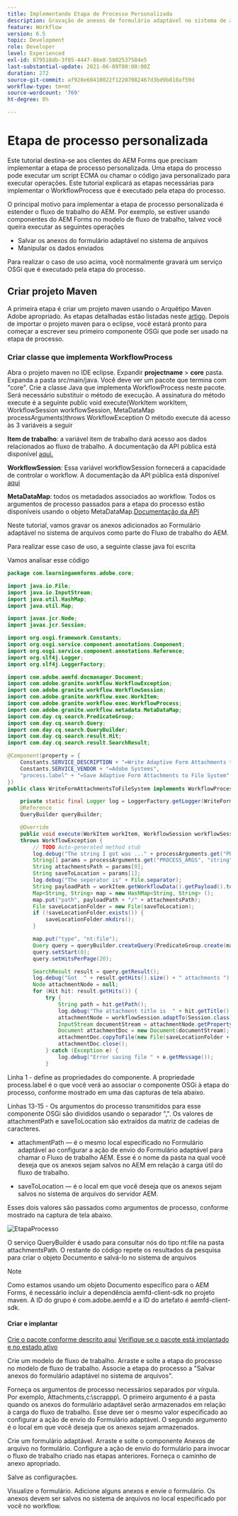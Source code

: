```yaml
---
title: Implementando Etapa de Processo Personalizada
description: Gravação de anexos de formulário adaptável no sistema de arquivos usando a etapa de processo personalizada
feature: Workflow
version: 6.5
topic: Development
role: Developer
level: Experienced
exl-id: 879518db-3f05-4447-86e8-5802537584e5
last-substantial-update: 2021-06-09T00:00:00Z
duration: 272
source-git-commit: af928e60410022f12207082467d3bd9b818af59d
workflow-type: tm+mt
source-wordcount: '769'
ht-degree: 0%

---
```


# Etapa de processo personalizada

Este tutorial destina-se aos clientes do AEM Forms que precisam implementar a etapa de processo personalizada. Uma etapa do processo pode executar um script ECMA ou chamar o código java personalizado para executar operações. Este tutorial explicará as etapas necessárias para implementar o WorkflowProcess que é executado pela etapa do processo.

O principal motivo para implementar a etapa de processo personalizada é estender o fluxo de trabalho do AEM. Por exemplo, se estiver usando componentes do AEM Forms no modelo de fluxo de trabalho, talvez você queira executar as seguintes operações

* Salvar os anexos do formulário adaptável no sistema de arquivos
* Manipular os dados enviados

Para realizar o caso de uso acima, você normalmente gravará um serviço OSGi que é executado pela etapa do processo.

## Criar projeto Maven

A primeira etapa é criar um projeto maven usando o Arquétipo Maven Adobe apropriado. As etapas detalhadas estão listadas neste [artigo](https://experienceleague.adobe.com/docs/experience-manager-learn/forms/creating-your-first-osgi-bundle/create-your-first-osgi-bundle.html). Depois de importar o projeto maven para o eclipse, você estará pronto para começar a escrever seu primeiro componente OSGi que pode ser usado na etapa de processo.


### Criar classe que implementa WorkflowProcess

Abra o projeto maven no IDE eclipse. Expandir **projectname** > **core** pasta. Expanda a pasta src/main/java. Você deve ver um pacote que termina com &quot;core&quot;. Crie a classe Java que implementa WorkflowProcess neste pacote. Será necessário substituir o método de execução. A assinatura do método execute é a seguinte public void execute(WorkItem workItem, WorkflowSession workflowSession, MetaDataMap processArguments)throws WorkflowException O método execute dá acesso às 3 variáveis a seguir

**Item de trabalho**: a variável item de trabalho dará acesso aos dados relacionados ao fluxo de trabalho. A documentação da API pública está disponível [aqui.](https://helpx.adobe.com/experience-manager/6-3/sites/developing/using/reference-materials/diff-previous/changes/com.adobe.granite.workflow.WorkflowSession.html)

**WorkflowSession**: Essa variável workflowSession fornecerá a capacidade de controlar o workflow. A documentação da API pública está disponível [aqui](https://helpx.adobe.com/experience-manager/6-3/sites/developing/using/reference-materials/diff-previous/changes/com.adobe.granite.workflow.WorkflowSession.html)

**MetaDataMap**: todos os metadados associados ao workflow. Todos os argumentos de processo passados para a etapa do processo estão disponíveis usando o objeto MetaDataMap.[Documentação da API](https://helpx.adobe.com/experience-manager/6-5/sites/developing/using/reference-materials/javadoc/com/adobe/granite/workflow/metadata/MetaDataMap.html)

Neste tutorial, vamos gravar os anexos adicionados ao Formulário adaptável no sistema de arquivos como parte do Fluxo de trabalho do AEM.

Para realizar esse caso de uso, a seguinte classe java foi escrita

Vamos analisar esse código

```java
package com.learningaemforms.adobe.core;

import java.io.File;
import java.io.InputStream;
import java.util.HashMap;
import java.util.Map;

import javax.jcr.Node;
import javax.jcr.Session;

import org.osgi.framework.Constants;
import org.osgi.service.component.annotations.Component;
import org.osgi.service.component.annotations.Reference;
import org.slf4j.Logger;
import org.slf4j.LoggerFactory;

import com.adobe.aemfd.docmanager.Document;
import com.adobe.granite.workflow.WorkflowException;
import com.adobe.granite.workflow.WorkflowSession;
import com.adobe.granite.workflow.exec.WorkItem;
import com.adobe.granite.workflow.exec.WorkflowProcess;
import com.adobe.granite.workflow.metadata.MetaDataMap;
import com.day.cq.search.PredicateGroup;
import com.day.cq.search.Query;
import com.day.cq.search.QueryBuilder;
import com.day.cq.search.result.Hit;
import com.day.cq.search.result.SearchResult;

@Component(property = {
    Constants.SERVICE_DESCRIPTION + "=Write Adaptive Form Attachments to File System",
    Constants.SERVICE_VENDOR + "=Adobe Systems",
    "process.label" + "=Save Adaptive Form Attachments to File System"
})
public class WriteFormAttachmentsToFileSystem implements WorkflowProcess {

    private static final Logger log = LoggerFactory.getLogger(WriteFormAttachmentsToFileSystem.class);
    @Reference
    QueryBuilder queryBuilder;

    @Override
    public void execute(WorkItem workItem, WorkflowSession workflowSession, MetaDataMap processArguments)
    throws WorkflowException {
        // TODO Auto-generated method stub
        log.debug("The string I got was ..." + processArguments.get("PROCESS_ARGS", "string").toString());
        String[] params = processArguments.get("PROCESS_ARGS", "string").toString().split(",");
        String attachmentsPath = params[0];
        String saveToLocation = params[1];
        log.debug("The seperator is" + File.separator);
        String payloadPath = workItem.getWorkflowData().getPayload().toString();
        Map<String, String> map = new HashMap<String, String> ();
        map.put("path", payloadPath + "/" + attachmentsPath);
        File saveLocationFolder = new File(saveToLocation);
        if (!saveLocationFolder.exists()) {
            saveLocationFolder.mkdirs();
        }

        map.put("type", "nt:file");
        Query query = queryBuilder.createQuery(PredicateGroup.create(map), workflowSession.adaptTo(Session.class));
        query.setStart(0);
        query.setHitsPerPage(20);

        SearchResult result = query.getResult();
        log.debug("Got  " + result.getHits().size() + " attachments ");
        Node attachmentNode = null;
        for (Hit hit: result.getHits()) {
            try {
                String path = hit.getPath();
                log.debug("The attachment title is  " + hit.getTitle() + " and the attachment path is  " + path);
                attachmentNode = workflowSession.adaptTo(Session.class).getNode(path + "/jcr:content");
                InputStream documentStream = attachmentNode.getProperty("jcr:data").getBinary().getStream();
                Document attachmentDoc = new Document(documentStream);
                attachmentDoc.copyToFile(new File(saveLocationFolder + File.separator + hit.getTitle()));
                attachmentDoc.close();
            } catch (Exception e) {
                log.debug("Error saving file " + e.getMessage());
            }
```

Linha 1 - define as propriedades do componente. A propriedade process.label é o que você verá ao associar o componente OSGi à etapa do processo, conforme mostrado em uma das capturas de tela abaixo.

Linhas 13-15 - Os argumentos do processo transmitidos para esse componente OSGi são divididos usando o separador &quot;,&quot;. Os valores de attachmentPath e saveToLocation são extraídos da matriz de cadeias de caracteres.

* attachmentPath — é o mesmo local especificado no Formulário adaptável ao configurar a ação de envio do Formulário adaptável para chamar o Fluxo de trabalho AEM. Esse é o nome da pasta na qual você deseja que os anexos sejam salvos no AEM em relação à carga útil do fluxo de trabalho.

* saveToLocation — é o local em que você deseja que os anexos sejam salvos no sistema de arquivos do servidor AEM.

Esses dois valores são passados como argumentos de processo, conforme mostrado na captura de tela abaixo.

![EtapaProcesso](assets/implement-process-step.gif)

O serviço QueryBuilder é usado para consultar nós do tipo nt:file na pasta attachmentsPath. O restante do código repete os resultados da pesquisa para criar o objeto Documento e salvá-lo no sistema de arquivos


>[!NOTE]
>
>Como estamos usando um objeto Documento específico para o AEM Forms, é necessário incluir a dependência aemfd-client-sdk no projeto maven. A ID do grupo é com.adobe.aemfd e a ID do artefato é aemfd-client-sdk.

#### Criar e implantar

[Crie o pacote conforme descrito aqui](https://experienceleague.adobe.com/docs/experience-manager-learn/forms/creating-your-first-osgi-bundle/create-your-first-osgi-bundle.html)
[Verifique se o pacote está implantado e no estado ativo](http://localhost:4502/system/console/bundles)

Crie um modelo de fluxo de trabalho. Arraste e solte a etapa do processo no modelo de fluxo de trabalho. Associe a etapa do processo a &quot;Salvar anexos do formulário adaptável no sistema de arquivos&quot;.

Forneça os argumentos de processo necessários separados por vírgula. Por exemplo, Attachments,c:\\scrappp\\. O primeiro argumento é a pasta quando os anexos do formulário adaptável serão armazenados em relação à carga do fluxo de trabalho. Esse deve ser o mesmo valor especificado ao configurar a ação de envio do Formulário adaptável. O segundo argumento é o local em que você deseja que os anexos sejam armazenados.

Crie um formulário adaptável. Arraste e solte o componente Anexos de arquivo no formulário. Configure a ação de envio do formulário para invocar o fluxo de trabalho criado nas etapas anteriores. Forneça o caminho de anexo apropriado.

Salve as configurações.

Visualize o formulário. Adicione alguns anexos e envie o formulário. Os anexos devem ser salvos no sistema de arquivos no local especificado por você no workflow.
